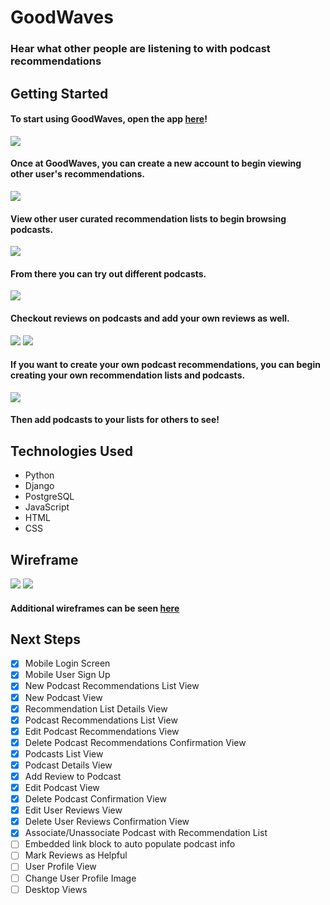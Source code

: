 # GoodWaves

### Hear what other people are listening to with podcast recommendations

## Getting Started

#### To start using GoodWaves, open the app [here](https://good-waves.herokuapp.com/)!

<img src="main_app/static/images/GWAppSignUp.png">

#### Once at GoodWaves, you can create a new account to begin viewing other user's recommendations.

<img src="main_app/static/images/GWAppRecList.png">

#### View other user curated recommendation lists to begin browsing podcasts.

<img src="main_app/static/images/GWAppRecDetails.png">

#### From there you can try out different podcasts.

<img src="main_app/static/images/GWAppPodcastDetails.png">

#### Checkout reviews on podcasts and add your own reviews as well.

<img src="main_app/static/images/GWAppNewRec.png">
<img src="main_app/static/images/GWAppNewPodcast.png">

#### If you want to create your own podcast recommendations, you can begin creating your own recommendation lists and podcasts.

<img src="main_app/static/images/GWAppEditPodcast.png">

#### Then add podcasts to your lists for others to see!

## Technologies Used
* Python
* Django
* PostgreSQL
* JavaScript
* HTML
* CSS

## Wireframe

<img src="main_app/static/images/GWMobilePodcastDetails.png">
<img src="main_app/static/images/GoodWavesERD.png">

#### Additional wireframes can be seen [here](https://trello.com/b/aictIgTF/goodwaves)

## Next Steps
- [x] Mobile Login Screen
- [x] Mobile User Sign Up
- [x] New Podcast Recommendations List View
- [x] New Podcast View
- [x] Recommendation List Details View
- [x] Podcast Recommendations List View
- [x] Edit Podcast Recommendations View
- [x] Delete Podcast Recommendations Confirmation View
- [x] Podcasts List View
- [x] Podcast Details View
- [x] Add Review to Podcast
- [x] Edit Podcast View
- [x] Delete Podcast Confirmation View
- [x] Edit User Reviews View
- [x] Delete User Reviews Confirmation View
- [x] Associate/Unassociate Podcast with Recommendation List
- [ ] Embedded link block to auto populate podcast info
- [ ] Mark Reviews as Helpful
- [ ] User Profile View
- [ ] Change User Profile Image
- [ ] Desktop Views